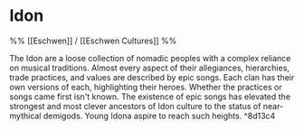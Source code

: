 # Idon
%% [[Eschwen]] / [[Eschwen Cultures]] %%

The Idon are a loose collection of nomadic peoples with a complex reliance on musical traditions. Almost every aspect of their allegiances, hierarchies, trade practices, and values are described by epic songs. Each clan has their own versions of each, highlighting their heroes. Whether the practices or songs came first isn't known. The existence of epic songs has elevated the strongest and most clever ancestors of Idon culture to the status of near-mythical demigods. Young Idona aspire to reach such heights. ^8d13c4